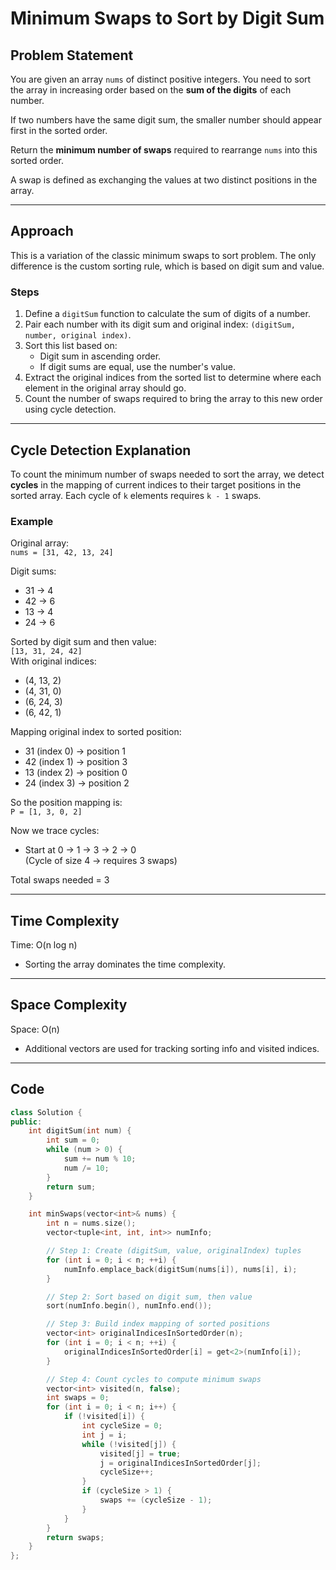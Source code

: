 # Minimum Swaps to Sort by Digit Sum

## Problem Statement

You are given an array `nums` of distinct positive integers. You need to sort the array in increasing order based on the **sum of the digits** of each number. 

If two numbers have the same digit sum, the smaller number should appear first in the sorted order.

Return the **minimum number of swaps** required to rearrange `nums` into this sorted order.

A swap is defined as exchanging the values at two distinct positions in the array.

---

## Approach

This is a variation of the classic minimum swaps to sort problem. The only difference is the custom sorting rule, which is based on digit sum and value.

### Steps

1. Define a `digitSum` function to calculate the sum of digits of a number.
2. Pair each number with its digit sum and original index: `(digitSum, number, original index)`.
3. Sort this list based on:
   - Digit sum in ascending order.
   - If digit sums are equal, use the number's value.
4. Extract the original indices from the sorted list to determine where each element in the original array should go.
5. Count the number of swaps required to bring the array to this new order using cycle detection.

---

## Cycle Detection Explanation

To count the minimum number of swaps needed to sort the array, we detect **cycles** in the mapping of current indices to their target positions in the sorted array. Each cycle of `k` elements requires `k - 1` swaps.

### Example

Original array:  
`nums = [31, 42, 13, 24]`

Digit sums:  
- 31 → 4  
- 42 → 6  
- 13 → 4  
- 24 → 6

Sorted by digit sum and then value:  
`[13, 31, 24, 42]`  
With original indices:  
- (4, 13, 2)  
- (4, 31, 0)  
- (6, 24, 3)  
- (6, 42, 1)

Mapping original index to sorted position:
- 31 (index 0) → position 1
- 42 (index 1) → position 3
- 13 (index 2) → position 0
- 24 (index 3) → position 2

So the position mapping is:  
`P = [1, 3, 0, 2]`

Now we trace cycles:
- Start at 0 → 1 → 3 → 2 → 0  
  (Cycle of size 4 → requires 3 swaps)

Total swaps needed = 3

---

## Time Complexity

Time: O(n log n)  
- Sorting the array dominates the time complexity.

---

## Space Complexity

Space: O(n)  
- Additional vectors are used for tracking sorting info and visited indices.

---

## Code

```cpp
class Solution {
public:
    int digitSum(int num) {
        int sum = 0;
        while (num > 0) {
            sum += num % 10;
            num /= 10;
        }
        return sum;
    }

    int minSwaps(vector<int>& nums) {
        int n = nums.size();
        vector<tuple<int, int, int>> numInfo;

        // Step 1: Create (digitSum, value, originalIndex) tuples
        for (int i = 0; i < n; ++i) {
            numInfo.emplace_back(digitSum(nums[i]), nums[i], i);
        }

        // Step 2: Sort based on digit sum, then value
        sort(numInfo.begin(), numInfo.end());

        // Step 3: Build index mapping of sorted positions
        vector<int> originalIndicesInSortedOrder(n);
        for (int i = 0; i < n; ++i) {
            originalIndicesInSortedOrder[i] = get<2>(numInfo[i]);
        }

        // Step 4: Count cycles to compute minimum swaps
        vector<int> visited(n, false);
        int swaps = 0;
        for (int i = 0; i < n; i++) {
            if (!visited[i]) {
                int cycleSize = 0;
                int j = i;
                while (!visited[j]) {
                    visited[j] = true;
                    j = originalIndicesInSortedOrder[j];
                    cycleSize++;
                }
                if (cycleSize > 1) {
                    swaps += (cycleSize - 1);
                }
            }
        }
        return swaps;
    }
};
